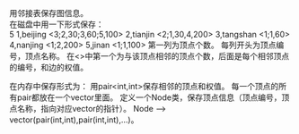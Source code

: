 用邻接表保存图信息。<br>
在磁盘中用一下形式保存：<br>
5
1,beijing <3;2,30;3,60;5,100>
2,tianjin <2;1,30,4,200>
3,tangshan <1;1,60>
4,nanjing <1;2,200>
5,jinan <1;1,100>
第一列为顶点个数。
每列开头为顶点编号，顶点名称。
在<>中第一个为与该顶点相邻的顶点个数，后面是每个相邻顶点的编号，和边的权值。

在内存中保存形式为：
用pair<int,int>保存相邻的顶点和权值。
每一个顶点的所有pair都放在一个vector里面。
定义一个Node类，保存顶点信息（顶点编号，顶点名称，指向对应vector的指针）。
Node --> vector(pair(int,int),pair(int,int),...)。
